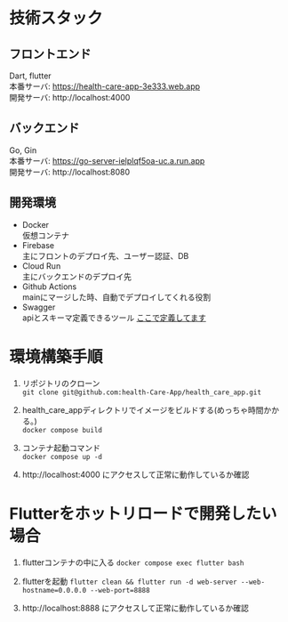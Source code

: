 # 技術スタック
## フロントエンド
Dart, flutter  
本番サーバ: https://health-care-app-3e333.web.app  
開発サーバ: http://localhost:4000  
## バックエンド
Go, Gin  
本番サーバ: https://go-server-ielplqf5oa-uc.a.run.app  
開発サーバ: http://localhost:8080  
## 開発環境
- Docker  
  仮想コンテナ
- Firebase  
  主にフロントのデプロイ先、ユーザー認証、DB
- Cloud Run  
  主にバックエンドのデプロイ先
- Github Actions  
  mainにマージした時、自動でデプロイしてくれる役割
- Swagger  
  apiとスキーマ定義できるツール [ここで定義してます](https://app.swaggerhub.com/apis/SUISAN0731_1/healthCareAppApi/1.0.0)
# 環境構築手順
1. リポジトリのクローン  
`git clone git@github.com:health-Care-App/health_care_app.git`
  
2. health_care_appディレクトリでイメージをビルドする(めっちゃ時間かかる。)  
`docker compose build`
  
3. コンテナ起動コマンド  
`docker compose up -d`

4. http://localhost:4000 にアクセスして正常に動作しているか確認  
# Flutterをホットリロードで開発したい場合
1. flutterコンテナの中に入る
`docker compose exec flutter bash`

2. flutterを起動
`flutter clean && flutter run -d web-server --web-hostname=0.0.0.0 --web-port=8888`

3. http://localhost:8888 にアクセスして正常に動作しているか確認 
